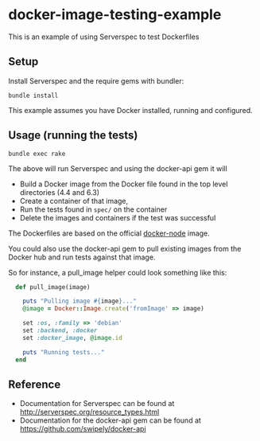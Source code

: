 # docker-image-testing-example

This is an example of using Serverspec to test Dockerfiles

## Setup

Install Serverspec and the require gems with bundler:

```shell
bundle install
```

This example assumes you have Docker installed, running and configured.

## Usage (running the tests)

```shell
bundle exec rake
```

The above will run Serverspec and using the docker-api gem it will

- Build a Docker image from the Docker file found in the top level directories (4.4 and 6.3)
- Create a container of that image,
- Run the tests found in `spec/` on the container
- Delete the images and containers if the test was successful

The Dockerfiles are based on the official [docker-node](https://github.com/nodejs/docker-node) image.

You could also use the docker-api gem to pull existing images from the Docker hub and run tests against that image.

So for instance, a pull_image helper could look something like this:

```ruby
  def pull_image(image)

    puts "Pulling image #{image}..."
    @image = Docker::Image.create('fromImage' => image)

    set :os, :family => 'debian'
    set :backend, :docker
    set :docker_image, @image.id

    puts "Running tests..."
  end
```

## Reference

- Documentation for Serverspec can be found at <http://serverspec.org/resource_types.html>
- Documentation for the docker-api gem can be found at <https://github.com/swipely/docker-api>
